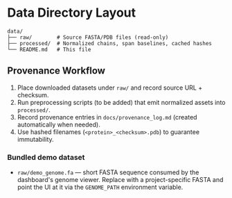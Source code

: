 # Data Directory Layout

```
data/
├── raw/        # Source FASTA/PDB files (read-only)
├── processed/  # Normalized chains, span baselines, cached hashes
└── README.md   # This file
```

## Provenance Workflow
1. Place downloaded datasets under `raw/` and record source URL + checksum.
2. Run preprocessing scripts (to be added) that emit normalized assets into `processed/`.
3. Record provenance entries in `docs/provenance_log.md` (created automatically when needed).
4. Use hashed filenames (`<protein>_<checksum>.pdb`) to guarantee immutability.

### Bundled demo dataset

- `raw/demo_genome.fa` — short FASTA sequence consumed by the dashboard's genome viewer. Replace with a project-specific FASTA and point the UI at it via the `GENOME_PATH` environment variable.
